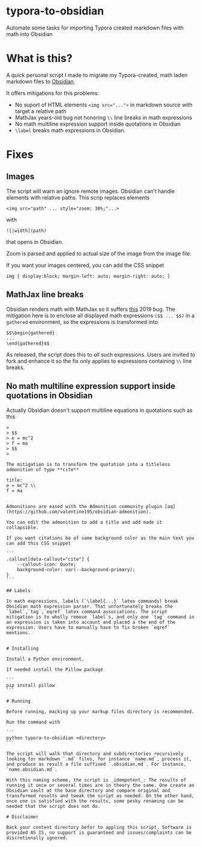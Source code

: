 # typora-to-obsidian
Automate some tasks for importing Typora created markdown files with math into Obsidian

# What is this?

A quick personal script I made to migrate my Typora-created, math laden markdown files to [Obsidian](https://obsidian.md/).

It offers mitigations for this problems:

* No suport of HTML elements `<img src="...">` in markdown source with target a relative path
* MathJax years-old bug not honoring `\\` line breaks in math expressions
* No math multiline expression support inside quotations in Obsidian
* `\label` breaks math expressions in Obsidian.

# Fixes

## Images

The script will warn an ignore remote images. Obsidian can't handle <img src...> elements with relative paths. This scrip replaces elements

```
<img src="path" ... style="zoom: 30%;"...>
```
with

```
![|width](path)
```
that opens in Obsidian.

Zoom is parsed and applied to actual size of the image from the image file.

If you want your images centered, you can add the CSS snippet

```
img { display:block; margin-left: auto; margin-right: auto; }
```


## MathJax line breaks

Obsidian renders math with MathJax so it suffers [this](https://github.com/mathjax/MathJax/issues/2312) 2019 bug. The mitigation here is to enclose all displayed math expressions `($$ ... $$)` in a `gathered` environment, so the expressions is transformed into

```
$$\begin{gathered}
...
\end{gathered}$$
```
As released, the script does this to *all* such expressions. Users are invited to fork and enhance it so the fix only applies to expressions containing `\\` line breaks.

## No math multiline expression support inside quotations in Obsidian

Actually Obsidian doesn't support multiline equations in quotations such as this

```
>
> $$ 
> e = mc^2
> f = ma
> $$
>

The mitigation is to transform the quotation into a titleless admonition of type **cite**

````
```ad-cite
title:
e = mc^2 \\
f = ma
```
````

Admonitions are eased with the Admonition community plugin [aq](https://github.com/valentine195/obsidian-admonition).

You can edit the admonition to add a title and add made it collapsible.

If you want citations be of same background color as the main text you can add this CSS snippet

```
.callout[data-callout="cite"] { 
	--callout-icon: Quote; 
	background-color: var(--background-primary);
}
```

## Labels

In math expressions, labels (`\label{...}` latex commands) break Obsidian math expression parser. That unfortunately breaks the `label`,`tag`,`eqref` latex command associations. The script mitigation is to wholly remove `label`s, and only one `tag` command in an expression is taken into account and placed a the end of the expression. Users have to manually have to fix broken `eqref` mentions. 


# Installing

Install a Python environment. 

If needed install the Pillow package

```
pip install pillow
```

# Running

Before running, macking up your markup files directory is recommended.

Run the command with

```
python typora-to-obsidian <directory>
```

The script will walk that directory and subdirectories recursively looking for markdown `.md` files, for instance `name.md`, process it, and produce as result a file suffixed `.obsidian.md`. For instance, `name.obsidian.md`.

With this naming scheme, the script is _idempotent_: The results of running it once or several times are in theory the same. One create an Obsidian vault at the base directory and compare original and transformed results and tweak the script as needed. On the other hand, once one is satisfied with the results, some pesky renaming can be needed that the script does not do.

# Disclaimer

Back your content directory befor to appling this script. Software is provided AS IS, no support is guaranteed and issues/complaints can be discretionally ignored.




